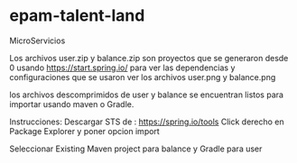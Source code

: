 # epam-talent-land
MicroServicios

Los archivos user.zip y balance.zip son proyectos que se generaron
desde 0 usando https://start.spring.io/
para ver las dependencias y configuraciones que se usaron ver 
los archivos user.png y balance.png

los archivos descomprimidos de user y balance 
se encuentran listos para importar usando maven o Gradle.

Instrucciones:
Descargar STS de : https://spring.io/tools
Click derecho en Package Explorer y poner opcion import

Seleccionar Existing Maven project para balance
y Gradle para user
